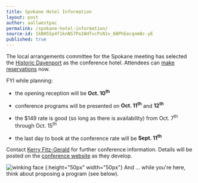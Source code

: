 ```yaml
---
title: Spokane Hotel Information
layout: post
author: aallwestpac
permalink: /spokane-hotel-information/
source-id: 1kBH55p4f1knNS7Pa3AHTvcPsN1v_6BPhEecqnm8c-yE
published: true
---
```

The local arrangements committee for the Spokane meeting has selected the [Historic Davenport](https://www.davenporthotelcollection.com/our-hotels/the-historic-davenport-hotel/) as the conference hotel. Attendees can [make reservations](https://www.marriott.com/event-reservations/reservation-link.mi?id=1551132228239&key=GRP&app=resvlink) now.

FYI while planning:

* the opening reception will be **Oct. 10<sup>th</sup>**

* conference programs will be presented on **Oct. 11<sup>th</sup>** and **12<sup>th</sup>**

* the $149 rate is good (so long as there is availability) from Oct. 7<sup>th</sup> through Oct. 15<sup>th</sup>

* the last day to book at the conference rate will be **Sept. 11<sup>th</sup>**

Contact [Kerry Fitz-Gerald](mailto:fitzgk@seattleu.edu) for further conference information. Details will be posted on the [conference website](http://chapters.aallnet.org/westpac/thisyear/index.asp) as they develop.

![winking face](https://upload.wikimedia.org/wikipedia/commons/thumb/e/ec/Twemoji_1f609.svg/200px-Twemoji_1f609.svg.png)
{:height="50px" width="50px"} 
And &hellip; while you're here, think about proposing a program (see below).
